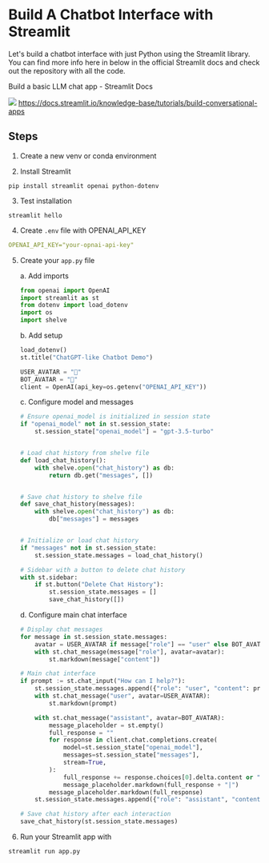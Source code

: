 # Build A Chatbot Interface with Streamlit

Let's build a chatbot interface with just Python using the Streamlit library. You can find more info here in below in the official Streamlit docs and check out the repository with all the code.


Build a basic LLM chat app - Streamlit Docs

![](https://www.google.com/s2/favicons?domain_url=https%3A%2F%2Fdocs.streamlit.io%2Fknowledge-base%2Ftutorials%2Fbuild-conversational-apps) https://docs.streamlit.io/knowledge-base/tutorials/build-conversational-apps





## Steps

1. Create a new venv or conda environment

2. Install Streamlit

```plain
pip install streamlit openai python-dotenv
```

3. Test installation

```plain
streamlit hello
```

4. Create `.env` file with OPENAI\_API\_KEY

```yaml
OPENAI_API_KEY="your-opnai-api-key"
```

5. Create your `app.py` file

   a. Add imports

   ```python
   from openai import OpenAI
   import streamlit as st
   from dotenv import load_dotenv
   import os
   import shelve
   ```

   b. Add setup

   ```python
   load_dotenv()
   st.title("ChatGPT-like Chatbot Demo")

   USER_AVATAR = "👤"
   BOT_AVATAR = "🤖"
   client = OpenAI(api_key=os.getenv("OPENAI_API_KEY"))
   ```

   c. Configure model and messages

   ```python
   # Ensure openai_model is initialized in session state
   if "openai_model" not in st.session_state:
       st.session_state["openai_model"] = "gpt-3.5-turbo"


   # Load chat history from shelve file
   def load_chat_history():
       with shelve.open("chat_history") as db:
           return db.get("messages", [])


   # Save chat history to shelve file
   def save_chat_history(messages):
       with shelve.open("chat_history") as db:
           db["messages"] = messages


   # Initialize or load chat history
   if "messages" not in st.session_state:
       st.session_state.messages = load_chat_history()

   # Sidebar with a button to delete chat history
   with st.sidebar:
       if st.button("Delete Chat History"):
           st.session_state.messages = []
           save_chat_history([])
   ```

   d. Configure main chat interface

   ```python
   # Display chat messages
   for message in st.session_state.messages:
       avatar = USER_AVATAR if message["role"] == "user" else BOT_AVATAR
       with st.chat_message(message["role"], avatar=avatar):
           st.markdown(message["content"])

   # Main chat interface
   if prompt := st.chat_input("How can I help?"):
       st.session_state.messages.append({"role": "user", "content": prompt})
       with st.chat_message("user", avatar=USER_AVATAR):
           st.markdown(prompt)

       with st.chat_message("assistant", avatar=BOT_AVATAR):
           message_placeholder = st.empty()
           full_response = ""
           for response in client.chat.completions.create(
               model=st.session_state["openai_model"],
               messages=st.session_state["messages"],
               stream=True,
           ):
               full_response += response.choices[0].delta.content or ""
               message_placeholder.markdown(full_response + "|")
           message_placeholder.markdown(full_response)
       st.session_state.messages.append({"role": "assistant", "content": full_response})

   # Save chat history after each interaction
   save_chat_history(st.session_state.messages)
   ```

6. Run your Streamlit app with

```plain
streamlit run app.py
